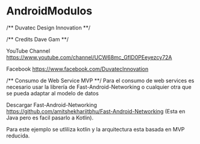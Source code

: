 # AndroidModulos

/** Duvatec Design Innovation **/

/** Credits Dave Gam **/

YouTube Channel
https://www.youtube.com/channel/UCW68mc_GfID0PEeyezcy72A

Facebook
https://www.facebook.com/DuvatecInnovation

/** Consumo de Web Service MVP **/
Para el consumo de web services es necesario usar la librería de
Fast-Android-Networking o cualquier otra que se pueda adaptar al modelo de datos

Descargar Fast-Android-Networking
https://github.com/amitshekhariitbhu/Fast-Android-Networking (Esta en Java pero es facil pasarlo a Kotlin).

Para este ejemplo se utliliza kotlin y la arquitectura esta basada en MVP reducida.
